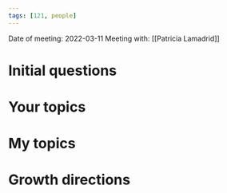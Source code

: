 ```yaml
---
tags: [121, people]
---
```


Date of meeting: 2022-03-11
Meeting with: [[Patricia Lamadrid]]

# Initial questions

# Your topics

# My topics

# Growth directions
